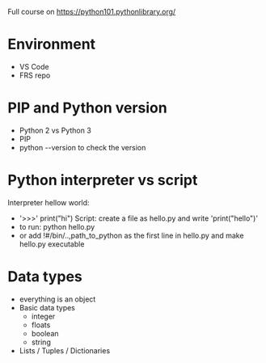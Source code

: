 Full course on https://python101.pythonlibrary.org/

Environment
=============
- VS Code
- FRS repo


PIP and Python version
=======================
- Python 2 vs Python 3
- PIP
- python --version to check the version

Python interpreter vs script
=============================
Interpreter hellow world:
- '>>>' print("hi")
Script: create a file as hello.py and write 'print("hello")'
- to run: python hello.py
- or add !#/bin/..,path_to_python as the first line in hello.py and make hello.py executable


Data types
==========
- everything is an object
- Basic data types
  - integer
  - floats
  - boolean
  - string
- Lists / Tuples / Dictionaries
